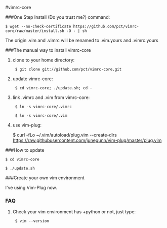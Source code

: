 #vimrc-core

###One Step Install (Do you trust me?)
command:

    $ wget --no-check-certificate https://github.com/pct/vimrc-core/raw/master/install.sh -O - | sh

The origin .vim and .vimrc will be renamed to .vim.yours and .vimrc.yours

###The manual way to install vimrc-core
1. clone to your home directory:

		$ git clone git://github.com/pct/vimrc-core.git

2. update vimrc-core:

    	$ cd vimrc-core; ./update.sh; cd -

3. link .vimrc and .vim from vimrc-core:

    	$ ln -s vimrc-core/.vimrc

    	$ ln -s vimrc-core/.vim

4. use vim-plug:

      $ curl -fLo ~/.vim/autoload/plug.vim --create-dirs \
          https://raw.githubusercontent.com/junegunn/vim-plug/master/plug.vim

###How to update

    $ cd vimrc-core

    $ ./update.sh

###Create your own vim environment

I've using Vim-Plug now.


### FAQ
1. Check your vim environment has +python or not, just type:

    	$ vim --version

